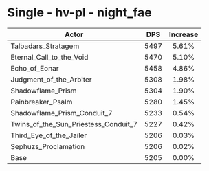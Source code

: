 # Single - hv-pl - night_fae
| Actor | DPS | Increase |
|---|:---:|:---:|
|Talbadars_Stratagem|5497|5.61%|
|Eternal_Call_to_the_Void|5470|5.10%|
|Echo_of_Eonar|5458|4.86%|
|Judgment_of_the_Arbiter|5308|1.98%|
|Shadowflame_Prism|5304|1.90%|
|Painbreaker_Psalm|5280|1.45%|
|Shadowflame_Prism_Conduit_7|5233|0.54%|
|Twins_of_the_Sun_Priestess_Conduit_7|5227|0.42%|
|Third_Eye_of_the_Jailer|5206|0.03%|
|Sephuzs_Proclamation|5206|0.02%|
|Base|5205|0.00%|
